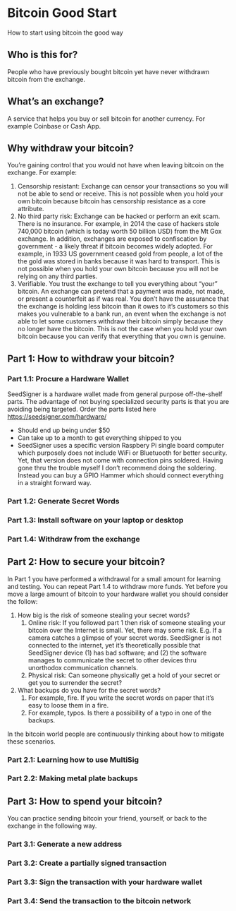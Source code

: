 # Bitcoin Good Start

How to start using bitcoin the good way

## Who is this for?

People who have previously bought bitcoin yet have never withdrawn bitcoin from the exchange.

## What’s an exchange?

A service that helps you buy or sell bitcoin for another currency. For example Coinbase or Cash App.

## Why withdraw your bitcoin?

You’re gaining control that you would not have when leaving bitcoin on the exchange. For example:

1. Censorship resistant: Exchange can censor your transactions so you will not be able to send or receive. This is not possible when you hold your own bitcoin because bitcoin has censorship resistance as a core attribute.
2. No third party risk: Exchange can be hacked or perform an exit scam. There is no insurance. For example, in 2014 the case of hackers stole 740,000 bitcoin (which is today worth 50 billion USD) from the Mt Gox exchange. In addition, exchanges are exposed to confiscation by government - a likely threat if bitcoin becomes widely adopted. For example, in 1933 US government ceased gold from people, a lot of the the gold was stored in banks because it was hard to transport. This is not possible when you hold your own bitcoin because you will not be relying on any third parties.
3. Verifiable. You trust the exchange to tell you everything about “your” bitcoin. An exchange can pretend that a payment was made, not made, or present a counterfeit as if was real. You don’t have the assurance that the exchange is holding less bitcoin than it owes to it’s customers so this makes you vulnerable to a bank run, an event when the exchange is not able to let some customers withdraw their bitcoin simply because they no longer have the bitcoin. This is not the case when you hold your own bitcoin because you can verify that everything that you own is genuine.

## Part 1: How to withdraw your bitcoin?

### Part 1.1: Procure a Hardware Wallet

SeedSigner is a hardware wallet made from general purpose off-the-shelf parts. The advantage of not buying specialized security parts is that you are avoiding being targeted. Order the parts listed here https://seedsigner.com/hardware/

* Should end up being under $50
* Can take up to a month to get everything shipped to you
* SeedSigner uses a specific version Raspbery Pi single board computer which purposely does not include WiFi or Bluetuooth for better security. Yet, that version does not come with connection pins soldered. Having gone thru the trouble myself I don’t recommend doing the soldering. Instead you can buy a GPIO Hammer which should connect everything in a straight forward way.

### Part 1.2: Generate Secret Words

### Part 1.3: Install software on your laptop or desktop

### Part 1.4: Withdraw from the exchange



## Part 2: How to secure your bitcoin?

In Part 1 you have performed a withdrawal for a small amount for learning and testing. You can repeat Part 1.4 to withdraw more funds. Yet before you move a large amount of bitcoin to your hardware wallet you should consider the follow:

1. How big is the risk of someone stealing your secret words?
    1. Online risk: If you followed part 1 then risk of someone stealing your bitcoin over the Internet is small. Yet, there may some risk. E.g. If a camera catches a glimpse of your secret words. SeedSigner is not connected to the internet, yet it’s theoretically possible that SeedSigner device (1) has bad software; and (2) the software manages to communicate the secret to other devices thru unorthodox communication channels.
    2. Physical risk: Can someone physically get a hold of your secret or get you to surrender the secret?
2. What backups do you have for the secret words?
    1. For example, fire. If you write the secret words on paper that it’s easy to loose them in a fire.
    2. For example, typos. Is there a possibility of a typo in one of the backups.


In the bitcoin world people are continuously thinking about how to mitigate these scenarios.

### Part 2.1: Learning how to use MultiSig 

### Part 2.2: Making metal plate backups



## Part 3: How to spend your bitcoin?

You can practice sending bitcoin your friend, yourself, or back to the exchange in the following way.

### Part 3.1: Generate a new address

### Part 3.2: Create a partially signed transaction

### Part 3.3: Sign the transaction with your hardware wallet

### Part 3.4: Send the transaction to the bitcoin network



